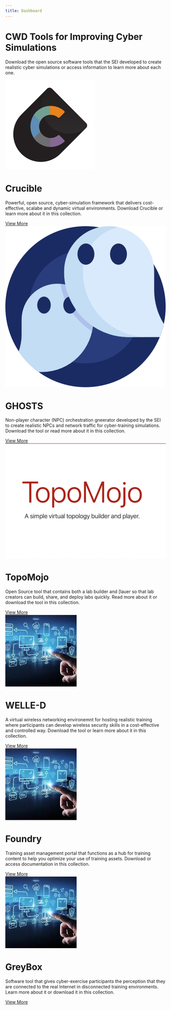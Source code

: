 ```yaml
---
title: Dashboard
---
```


# CWD Tools for Improving Cyber Simulations

Download the open source software tools that the SEI developed to create realistic cyber simulations or access information to learn more about each one.  

<html>
<head>
  <link rel="stylesheet" href="https://maxcdn.bootstrapcdn.com/bootstrap/4.5.2/css/bootstrap.min.css">
</head>
<body>
    <div class="row row-cols-1 row-cols-md-3">
        <div class="col mb-4">
            <div class="card h-100">
                <img src="/assets/img/crucible.png" class="card-img-top" alt="...">
                <div class="card-body">
                    <h1 class="card-title">Crucible</h1>
                    <p class="card-text">Powerful, open source, cyber-simulation framework that delivers cost-effective, scalabe and dynamic virtual environments. Download Crucible or learn more about it in this collection.</p>
                    <a href="https://cmu-sei.github.io/crucible/" class="btn btn-link">View More</a>
                </div>
            </div>
        </div>
        <div class="col mb-4">
            <div class="card h-100">
                <img src="/assets/img/ghosts.png" class="card-img-top" alt="...">
                <div class="card-body">
                    <h1 class="card-title">GHOSTS</h1>
                    <p class="card-text">Non-player character (NPC) orchestration gneerator developed by the SEI to create realistic NPCs and network traffic for cyber-training simulations. Download the tool or read more about it in this collection.</p>
                    <a href="https://cmu-sei.github.io/GHOSTS/" class="btn btn-link">View More</a>
                </div>
            </div>
        </div>
        <div class="col mb-4">
            <div class="card h-100">
                <img src="/assets/img/topomojo.png" class="card-img-top" alt="...">
                <div class="card-body">
                    <h1 class="card-title">TopoMojo</h1>
                    <p class="card-text">Open Source tool that contains both a lab builder and [lauer so that lab creators can build, share, and deploy labs quickly. Read more about it or download the tool in this collection.</p>
                    <a href="#" class="btn btn-link">View More</a>
                </div>
            </div>
        </div>
        <div class="col mb-4">
            <div class="card h-100">
                <img src="/assets/img/test1.jpeg" class="card-img-top" alt="...">
                <div class="card-body">
                    <h1 class="card-title">WELLE-D</h1>
                    <p class="card-text">A virtual wireless networking environemnt for hosting realistic training where participants can develop wireless security skills in a cost-effective and controlled way. Download the tool or learn more about it in this collection.</p>
                    <a href="#" class="btn btn-link">View More</a>
                </div>
            </div>
        </div>
        <div class="col mb-4">
            <div class="card h-100">
                <img src="/assets/img/test1.jpeg" class="card-img-top" alt="...">
                <div class="card-body">
                    <h1 class="card-title">Foundry</h1>
                    <p class="card-text">Training asset management portal that functions as a hub for training content to help you optimize your use of training assets. Download or access documentation in this collection.</p>
                    <a href="#" class="btn btn-link">View More</a>
                </div>
            </div>
        </div>
        <div class="col mb-4">
            <div class="card h-100">
                <img src="/assets/img/test1.jpeg" class="card-img-top" alt="...">
                <div class="card-body">
                    <h1 class="card-title">GreyBox</h1>
                    <p class="card-text">Software tool that gives cyber-exercise participants the perception that they are connected to the real Internet in disconnected training environments. Learn more about it or download it in this collection.</p>
                    <a href="#" class="btn btn-link">View More</a>
                </div>
            </div>
        </div>
    </div>
</body>

